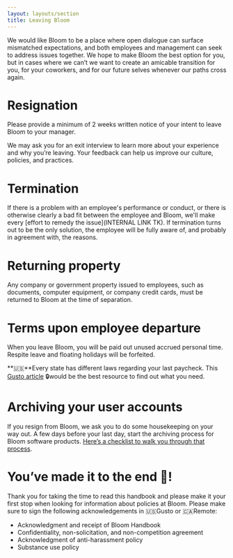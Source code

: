 ```yaml
---
layout: layouts/section
title: Leaving Bloom
---
```


We would like Bloom to be a place where open dialogue can surface mismatched expectations, and both employees and management can seek to address issues together. We hope to make Bloom the best option for you, but in cases where we can’t we want to create an amicable transition for you, for your coworkers, and for our future selves whenever our paths cross again.


# Resignation

Please provide a minimum of 2 weeks written notice of your intent to leave Bloom to your manager. 

We may ask you for an exit interview to learn more about your experience and why you’re leaving. Your feedback can help us improve our culture, policies, and practices.


# Termination

If there is a problem with an employee's performance or conduct, or there is otherwise clearly a bad fit between the employee and Bloom, we'll make every [effort to remedy the issue](INTERNAL LINK TK). If termination turns out to be the only solution, the employee will be fully aware of, and probably in agreement with, the reasons.


# Returning property

Any company or government property issued to employees, such as documents, computer equipment, or company credit cards, must be returned to Bloom at the time of separation.


# Terms upon employee departure

When you leave Bloom, you will be paid out unused accrued personal time. Respite leave and floating holidays will be forfeited.

**🇺🇸**Every state has different laws regarding your last paycheck. This [Gusto article](https://support.gusto.com/article/110807134100000/Dismiss-and-rehire-employees) 🔒would be the best resource to find out what you need.


# Archiving your user accounts

If you resign from Bloom, we ask you to do some housekeeping on your way out. A few days before your last day, start the archiving process for Bloom software products. [Here’s a checklist to walk you through that process](https://docs.google.com/document/d/1-98LWKCu-lPevNYzjcdm7lw4-2tV6uBeIoronsTj9ro/edit?usp=sharing).


# You’ve made it to the end 🎉!

Thank you for taking the time to read this handbook and please make it your first stop when looking for information about policies at Bloom. Please make sure to sign the following acknowledgements in 🇺🇸Gusto or 🇨🇦Remote:


* Acknowledgment and receipt of Bloom Handbook 
* Confidentiality, non-solicitation, and non-competition agreement 
* Acknowledgment of anti-harassment policy 
* Substance use policy 